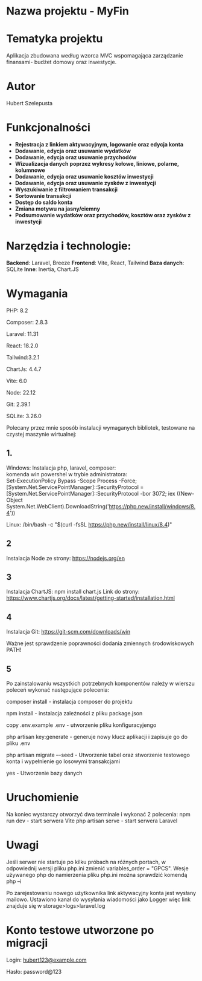 

# Nazwa projektu - MyFin

# Tematyka projektu

Aplikacja zbudowana według wzorca MVC wspomagająca zarządzanie finansami- budżet domowy oraz inwestycje.

# Autor
Hubert Szelepusta

# Funkcjonalności

- **Rejestracja z linkiem aktywacyjnym, logowanie oraz edycja konta**
- **Dodawanie, edycja oraz usuwanie wydatków**
- **Dodawanie, edycja oraz usuwanie przychodów**
- **Wizualizacja danych poprzez wykresy kołowe, liniowe, polarne, kolumnowe**
- **Dodawanie, edycja oraz usuwanie kosztów inwestycji**
- **Dodawanie, edycja oraz usuwanie zysków z inwestycji**
- **Wyszukiwanie z filtrowaniem transakcji**
- **Sortowanie transakcji**
- **Dostęp do saldo konta**
- **Zmiana motywu na jasny/ciemny**
- **Podsumowanie wydatków oraz przychodów, kosztów oraz zysków z inwestycji**

# Narzędzia i technologie:
**Backend**: Laravel, Breeze
**Frontend**: Vite, React, Tailwind
**Baza danych**: SQLite
**Inne**: Inertia, Chart.JS

# Wymagania
PHP: 8.2


Composer: 2.8.3


Laravel: 11.31


React: 18.2.0


Tailwind:3.2.1


ChartJs: 4.4.7


Vite: 6.0


Node: 22.12


Git: 2.39.1


SQLite: 3.26.0


Polecany przez mnie sposób instalacji wymaganych bibliotek, testowane na czystej maszynie wirtualnej:


## 1.
Windows:
Instalacja php, laravel, composer:  
komenda win powershel w trybie administratora:  
Set-ExecutionPolicy Bypass -Scope Process -Force; [System.Net.ServicePointManager]::SecurityProtocol = [System.Net.ServicePointManager]::SecurityProtocol -bor 3072; iex ((New-Object System.Net.WebClient).DownloadString('https://php.new/install/windows/8.4'))

Linux:
/bin/bash -c "$(curl -fsSL https://php.new/install/linux/8.4)" 


## 2
Instalacja Node ze strony: https://nodejs.org/en


## 3
Instalacja ChartJS: npm install chart.js 
Link do strony: https://www.chartjs.org/docs/latest/getting-started/installation.html


## 4
Instalacja Git: https://git-scm.com/downloads/win

Ważne jest sprawdzenie poprawności dodania zmiennych środowiskowych PATH!


## 5
Po zainstalowaniu wszystkich potrzebnych komponentów należy w wierszu poleceń wykonać następujące polecenia:


composer install  - instalacja composer do projektu


npm install  - instalacja zależności z pliku package.json


copy .env.example .env - utworzenie pliku konfiguracyjengo


php artisan key:generate - generuje nowy klucz aplikacji i zapisuje go do pliku .env 


php artisan migrate –-seed - Utworzenie tabel oraz stworzenie testowego konta i wypełnienie go losowymi transakcjami


yes - Utworzenie bazy danych


# Uruchomienie
Na koniec wystarczy otworzyć dwa terminale i wykonać 2 polecenia:
npm run dev - start serwera Vite
php artisan serve - start serwera Laravel


# Uwagi
Jeśli serwer nie startuje po kilku próbach na różnych portach, w odpowiednij wersji pliku php.ini zmienić variables_order = "GPCS".
Wesje używanego php do namierzenia pliku php.ini można sprawdzić komendą php –i 


Po zarejestowaniu nowego użytkownika link aktywacyjny konta jest wysłany mailowo. 
Ustawiono kanał do wysyłania wiadomości jako Logger więc link znajduje się w storage>logs>laravel.log 


# Konto testowe utworzone po migracji
Login: hubert123@example.com


Hasło: password@123 
